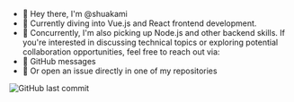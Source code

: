 - 👋 Hey there, I'm @shuakami
- 👀 Currently diving into Vue.js and React frontend development.
- 🌱 Concurrently, I'm also picking up Node.js and other backend skills.
If you're interested in discussing technical topics or exploring potential collaboration opportunities, feel free to reach out via:
- 💬 GitHub messages
- 📝 Or open an issue directly in one of my repositories

<!-- GitHub 最近一次 Commit 日期 -->
![GitHub last commit](https://img.shields.io/github/last-commit/shuakami/wuhu-home-Caidan)

